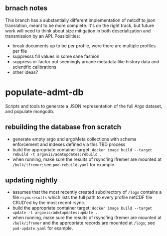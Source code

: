 ## brnach notes

This branch has a substantially different implementation of netcdf to json translation, meant to be more complete. It's on the right track, but future work will need to think about size mitigation in both deserialization and transmission by an API. Possibilities:

 - break documents up to be per profile, were there are multiple profiles per file
 - suppresss fill values in some sane fashion
 - suppress or factor out seemingly arcane metadata like history data and scientific calibrations
 - other ideas?

# populate-admt-db

Scripts and tools to generate a JSON representation of the full Argo dataset, and populate mongodb.

## rebuilding the database fron scratch

- generate empty argo and argoMeta collections with schema enforcement and indexes defined via this TBD process
- build the appropriate container target: `docker image build --target rebuild -t argovis/admtupdates:rebuild .`
- when running, make sure the results of rsync'ing ifremer are mounted at `/bulk/ifremer`; see `pod-rebuild.yaml` for example.

## updating nightly

- assumes that the most recently created subdirectory of `/logs` contains a file `rsyncresults` which lists the full path to every profile netCDF file CRUD'ed by the most recent rsync.
- build the appropriate container target: `docker image build --target update -t argovis/admtupdates:update .`
- when running, make sure the results of rsync'ing ifremer are mounted at `/bulk/ifremer` and the appropriate records are mounted at `/logs`; see `pod-update.yaml` for example.